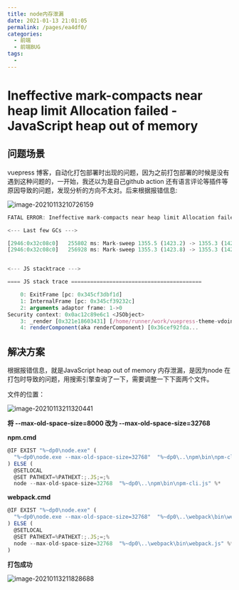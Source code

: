```yaml
---
title: node内存泄漏
date: 2021-01-13 21:01:05
permalink: /pages/ea4df0/
categories:
  - 前端
  - 前端BUG
tags:
  - 
---
```

# Ineffective mark-compacts near heap limit Allocation failed - JavaScript heap out of memory

## 问题场景

vuepress 博客，自动化打包部署时出现的问题，因为之前打包部署的时候是没有遇到这种问题的，一开始，我还以为是自己github action 还有语言评论等插件等原因导致的问题，发现分析的方向不太对。后来根据报错信息:

![image-20210113210726159](https://gitee.com/claa/tuci/raw/master/img/image-20210113210726159.png)

```js
FATAL ERROR: Ineffective mark-compacts near heap limit Allocation failed - JavaScript heap out of memory

<--- Last few GCs --->

[2946:0x32c08c0]   255802 ms: Mark-sweep 1355.5 (1423.2) -> 1355.3 (1423.8) MB, 1247.9 / 0.0 ms  (average mu = 0.144, current mu = 0.054) allocation failure GC in old space requested
[2946:0x32c08c0]   256928 ms: Mark-sweep 1355.3 (1423.8) -> 1355.3 (1424.2) MB, 1125.7 / 0.0 ms  (average mu = 0.076, current mu = 0.000) allocation failure GC in old space requested


<--- JS stacktrace --->

==== JS stack trace =========================================

    0: ExitFrame [pc: 0x345cf3dbf1d]
    1: InternalFrame [pc: 0x345cf39232c]
    2: arguments adaptor frame: 1->0
Security context: 0x0ac12c89e6c1 <JSObject>
    3: _render [0x321e18603431] [/home/runner/work/vuepress-theme-vdoing/vuepress-theme-vdoing/node_modules/vue/dist/vue.runtime.common.dev.js:~3514] [pc=0x345d1d5a408](this=0x300a94e15a11 <VueComponent map = 0x3061e4f3e951>)
    4: renderComponent(aka renderComponent) [0x36cef92fda...
```



## 解决方案

根据报错信息，就是JavaScript heap out of memory 内存泄漏，是因为node 在打包时导致的问题，用搜索引擎查询了一下，需要调整一下下面两个文件。

文件的位置：

![image-20210113211320441](https://gitee.com/claa/tuci/raw/master/img/image-20210113211320441.png)

**将 --max-old-space-size=8000    改为   --max-old-space-size=32768**

**npm.cmd**

```js
@IF EXIST "%~dp0\node.exe" (
  "%~dp0\node.exe --max-old-space-size=32768"  "%~dp0\..\npm\bin\npm-cli.js" %*
) ELSE (
  @SETLOCAL
  @SET PATHEXT=%PATHEXT:;.JS;=;%
  node --max-old-space-size=32768  "%~dp0\..\npm\bin\npm-cli.js" %*
```



**webpack.cmd**

```js
@IF EXIST "%~dp0\node.exe" (
  "%~dp0\node.exe --max-old-space-size=32768"  "%~dp0\..\webpack\bin\webpack.js" %*
) ELSE (
  @SETLOCAL
  @SET PATHEXT=%PATHEXT:;.JS;=;%
  node --max-old-space-size=32768  "%~dp0\..\webpack\bin\webpack.js" %*
)
```

**打包成功**

![image-20210113211828688](https://gitee.com/claa/tuci/raw/master/img/image-20210113211828688.png)


